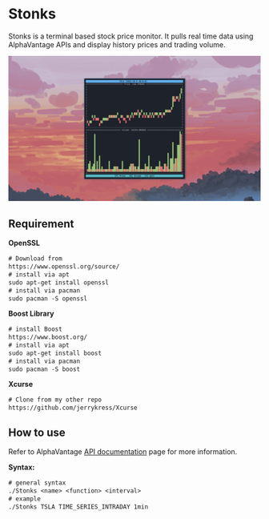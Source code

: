 # Stonks

Stonks is a terminal based stock price monitor. It pulls real time data using AlphaVantage APIs and display history prices and trading volume.

![alt text](https://github.com/jerrykress/Stonks/blob/main/img/Screenshot.png?raw=true)

## Requirement

**OpenSSL**

```
# Download from
https://www.openssl.org/source/
# install via apt
sudo apt-get install openssl
# install via pacman
sudo pacman -S openssl
```

**Boost Library**

```
# install Boost
https://www.boost.org/
# install via apt
sudo apt-get install boost
# install via pacman
sudo pacman -S boost
```

**Xcurse**

```
# Clone from my other repo
https://github.com/jerrykress/Xcurse
```

## How to use

Refer to AlphaVantage [API documentation](https://www.alphavantage.co/documentation/) page for more information.

**Syntax:**

```
# general syntax
./Stonks <name> <function> <interval>
# example
./Stonks TSLA TIME_SERIES_INTRADAY 1min
```
